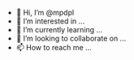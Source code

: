 - 👋 Hi, I’m @mpdpl
- 👀 I’m interested in ...
- 🌱 I’m currently learning ...
- 💞️ I’m looking to collaborate on ...
- 📫 How to reach me ...

<!---
mpdpl/mpdpl is a ✨ special ✨ repository because its `README.md` (this file) appears on your GitHub profile.
You can click the Preview link to take a look at your changes.
--->
